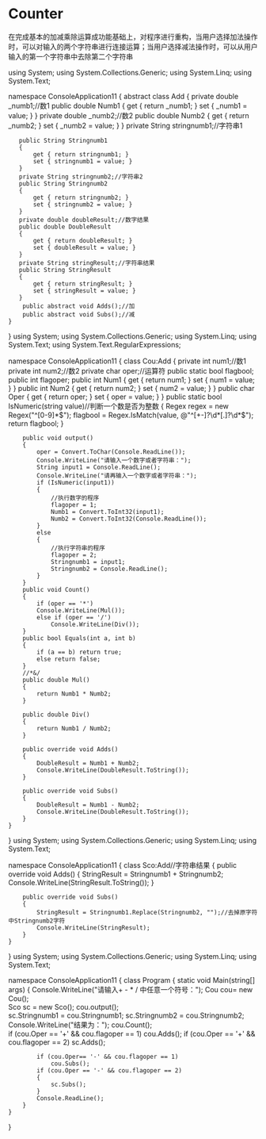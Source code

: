 # Counter
在完成基本的加减乘除运算成功能基础上，对程序进行重构，当用户选择加法操作时，可以对输入的两个字符串进行连接运算；当用户选择减法操作时，可以从用户输入的第一个字符串中去除第二个字符串


using System;
using System.Collections.Generic;
using System.Linq;
using System.Text;

namespace ConsoleApplication11
{
    abstract class Add
    {
       private double _numb1;//数1
       public double Numb1
       {
       get { return _numb1; }
       set { _numb1 = value; }
        }
       private double _numb2;//数2
       public double Numb2
       {
           get { return _numb2; }
           set { _numb2 = value; }
       }
       private String stringnumb1;//字符串1

       public String Stringnumb1
       {
           get { return stringnumb1; }
           set { stringnumb1 = value; }
       }
       private String stringnumb2;//字符串2
       public String Stringnumb2
       {
           get { return stringnumb2; }
           set { stringnumb2 = value; }
       }
       private double doubleResult;//数字结果
       public double DoubleResult
       {
           get { return doubleResult; }
           set { doubleResult = value; }
       }
       private String stringResult;//字符串结果
       public String StringResult
       {
           get { return stringResult; }
           set { stringResult = value; }
       }
        public abstract void Adds();//加
        public abstract void Subs();//减
    }
}
using System;
using System.Collections.Generic;
using System.Linq;
using System.Text;
using System.Text.RegularExpressions;

namespace ConsoleApplication11
{
class Cou:Add
    {
        private int num1;//数1
        private int num2;//数2
        private char oper;//运算符
        public static bool flagbool;
        public int flagoper;
        public int Num1
        {
            get { return num1; }
            set { num1 = value; }
        }
        public int Num2
        {
            get { return num2; }
            set { num2 = value; }
        }
        public char Oper
        {
            get { return oper; }
            set { oper = value; }
        }
        public static bool IsNumeric(string value)//判断一个数是否为整数
        {
            Regex regex = new Regex("^[0-9]*$");
            flagbool = Regex.IsMatch(value, @"^[+-]?\d*[.]?\d*$");
            return flagbool;
        }

        public void output()
        {
            oper = Convert.ToChar(Console.ReadLine());
            Console.WriteLine("请输入一个数字或者字符串：");
            String input1 = Console.ReadLine();
            Console.WriteLine("请再输入一个数字或者字符串：");
            if (IsNumeric(input1))
            {
                //执行数字的程序
                flagoper = 1;
                Numb1 = Convert.ToInt32(input1);
                Numb2 = Convert.ToInt32(Console.ReadLine());
            }
            else
            {
                //执行字符串的程序
                flagoper = 2;
                Stringnumb1 = input1;      
                Stringnumb2 = Console.ReadLine();  
            }      
        }     
        public void Count()
        {               
            if (oper == '*')
            Console.WriteLine(Mul());
            else if (oper == '/')
                Console.WriteLine(Div());
        }
        public bool Equals(int a, int b)
        {
            if (a == b) return true;
            else return false;
        }
        //*&/
        public double Mul()
        {
            return Numb1 * Numb2;
        }

        public double Div()
        {
            return Numb1 / Numb2;
        }

        public override void Adds()
        {
            DoubleResult = Numb1 + Numb2;
            Console.WriteLine(DoubleResult.ToString());
        }

        public override void Subs()
        {
            DoubleResult = Numb1 - Numb2;
            Console.WriteLine(DoubleResult.ToString());
        }
    }
}
using System;
using System.Collections.Generic;
using System.Linq;
using System.Text;

namespace ConsoleApplication11
{
    class Sco:Add//字符串结果
    {
         public override void Adds()
        {
            StringResult = Stringnumb1 + Stringnumb2;
            Console.WriteLine(StringResult.ToString());
        }

        public override void Subs()
        {
            StringResult = Stringnumb1.Replace(Stringnumb2, "");//去掉原字符中Stringnumb2字符
            Console.WriteLine(StringResult);
        }
    }

}
using System;
using System.Collections.Generic;
using System.Linq;
using System.Text;

namespace ConsoleApplication11
{
    class Program
    {
        static void Main(string[] args)
        { 
            Console.WriteLine("请输入+ - * / 中任意一个符号：");
            Cou cou= new Cou();         
            Sco sc = new Sco();
            cou.output();          
            sc.Stringnumb1 = cou.Stringnumb1;
            sc.Stringnumb2 = cou.Stringnumb2;
            Console.WriteLine("结果为：");
            cou.Count();        
            if (cou.Oper == '+' && cou.flagoper == 1)
                cou.Adds();
            if (cou.Oper == '+' && cou.flagoper == 2)
                sc.Adds();

            if (cou.Oper== '-' && cou.flagoper == 1)
                cou.Subs();
            if (cou.Oper == '-' && cou.flagoper == 2)
            {
                sc.Subs();
            }
            Console.ReadLine();
        }
    }
}

